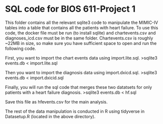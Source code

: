 SQL code for BIOS 611-Project 1
===============================
This folder contains all the relevant sqlite3 code to manipulate the MIMIC-IV tables
into a table that contains all the patients with heart failure. To use this code,
the docker file must be run (to install sqlite) and chartevents.csv and
diagnoses_icd.csv must be in the same folder. Chartevents.csv is roughly ~22MB in size,
so make sure you have sufficient space to open and run the following code. 

First, you want to import the chart events data using import.lite.sql.
	>sqlite3 events.db < import.lite.sql

Then you want to import the diagnosis data using import.dxicd.sql.
	>sqlite3 events.db < import.dxicid.sql

Finally, you will run the sql code that merges these two datatsets for only patients
with a heart failure diagnosis. 
	>sqlite3 events.db < hf.sql

Save this file as hfevents.csv for the main analysis.

The rest of the data manipulation is conducted in R using tidyverse in Datasetup.R
(located in the above directory).
